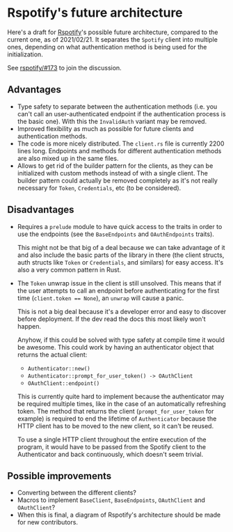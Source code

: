 # Rspotify's future architecture

Here's a draft for [Rspotify](https://github.com/ramsayleung/rspotify)'s
possible future architecture, compared to the current one, as of 2021/02/21. It
separates the `Spotify` client into multiple ones, depending on what
authentication method is being used for the initialization.

See [rspotify/#173](https://github.com/ramsayleung/rspotify/issues/173) to join
the discussion.

## Advantages

* Type safety to separate between the authentication methods (i.e. you can't
  call an user-authenticated endpoint if the authentication process is the basic
  one). With this the `InvalidAuth` variant may be removed.
* Improved flexibility as much as possible for future clients and authentication
  methods.
* The code is more nicely distributed. The `client.rs` file is currently 2200
  lines long. Endpoints and methods for different authentication methods are
  also mixed up in the same files.
* Allows to get rid of the builder pattern for the clients, as they can be
  initialized with custom methods instead of with a single client. The builder
  pattern could actually be removed completely as it's not really necessary for
  `Token`, `Credentials`, etc (to be considered).

## Disadvantages

* Requires a `prelude` module to have quick access to the traits in order to use
  the endpoints (see the `BaseEndpoints` and `OAuthEndpoints` traits).

  This might not be that big of a deal because we can take advantage of it and
  also include the basic parts of the library in there (the client structs, auth
  structs like `Token` or `Credentials`, and similars) for easy access. It's
  also a very common pattern in Rust.
* The `Token` unwrap issue in the client is still unsolved. This means that if
  the user attempts to call an endpoint before authenticating for the first time
  (`client.token == None`), an `unwrap` will cause a panic.

  This is not a big deal because it's a developer error and easy to discover
  before deployment. If the dev read the docs this most likely won't happen.

  Anyhow, if this could be solved with type safety at compile time it would be
  awesome. This could work by having an authenticator object that returns the
  actual client:

  * `Authenticator::new()`
  * `Authenticator::prompt_for_user_token() -> OAuthClient`
  * `OAuthClient::endpoint()`

  This is currently quite hard to implement because the authenticator may be
  required multiple times, like in the case of an automatically refreshing
  token. The method that returns the client (`prompt_for_user_token` for
  example) is required to end the lifetime of `Authenticator` because the HTTP
  client has to be moved to the new client, so it can't be reused.

  To use a single HTTP client throughout the entire execution of the program,
  it would have to be passed from the Spotify client to the Authenticator and
  back continuously, which doesn't seem trivial.

## Possible improvements

* Converting between the different clients?
* Macros to implement `BaseClient`, `BaseEndpoints`, `OAuthClient` and
  `OAuthClient`?
* When this is final, a diagram of Rspotify's architecture should be made for
  new contributors.

